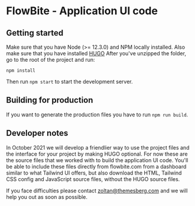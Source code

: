 # FlowBite - Application UI code

## Getting started

Make sure that you have Node (>= 12.3.0) and NPM locally installed. Also make sure that you have installed [HUGO](https://gohugo.io/getting-started/quick-start/) After you've unzipped the folder, go to the root of the project and run:

```
npm install
```

Then run `npm start` to start the development server.

## Building for production

If you want to generate the production files you have to run `npm run build`.

## Developer notes

In October 2021 we will develop a friendlier way to use the project files and the interface for your project by making HUGO optional. For now these are the source files that we worked with to build the application UI code. You'll be able to include these files directly from flowbite.com from a dashboard similar to what Tailwind UI offers, but also download the HTML, Tailwind CSS config and JavaScript source files, without the HUGO source files.

If you face difficulties please contact zoltan@themesberg.com and we will help you out as soon as possible.